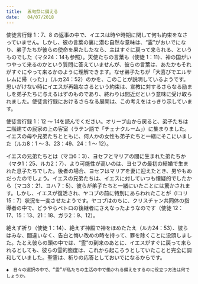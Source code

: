 ```yaml
---
title:  五旬祭に備える
date:   04/07/2018
---
```


使徒言行録 1：7、8 の返事の中で、イエスは時や時期に関して何も約束をなさっていません。しかし、彼の言葉の裏に潜む自然な意味は、“霊”がおいでになり、弟子たちが彼らの使命を果たしたなら、主はすぐに戻って来られる、というものでした（マタ24：14も参照）。天使たちの言葉も（使徒 1：11）、神の国がいつやって来るのかという質問に答えていませんが、彼らの言葉は、あたかもそれがすぐにやって来るかのように理解できます。なぜ弟子たちが「大喜びでエルサレムに帰（った）」（ルカ24：52）のかを、このことが説明しているようです。思いがけない時にイエスが再臨なさるという約束は、宣教に対するさらなる励ましを弟子たちに与えるはずのものであり、終わりは間近だという意味に受け取られました。使徒言行録におけるさらなる展開は、この考えをはっきり示しています。

使徒言行録 1：12 ～ 14を読んでください。オリーブ山から戻ると、弟子たちは二階建ての民家の上の客室（ラテン語で「チェナクルーム」）に集まりました。イエスの母や兄弟たちとともに、何人かの女性も弟子たちと一緒にそこにいました（ルカ8：1 ～ 3、23：49、24：1 ～ 12）。

イエスの兄弟たちとは（マコ6：3）、ヨセフとマリアの間に生まれた弟たちか（マタ1：25、ルカ2：7）、より可能性が高いのは、ヨセフの最初の結婚で生まれた息子たちでした。後者の場合、ヨセフはマリアを妻に迎えたとき、男やもめだったのでしょう。イエスの兄弟たちは、イエスに対していつも懐疑的でしたから（マコ3：21、ヨハ 7：5）、彼らが弟子たちと一緒にいたことには驚かされます。しかし、イエスが復活され、ヤコブの前に特別にあらわれたことが（Ⅰコリ15：7）状況を一変させたようです。ヤコブはのちに、クリスチャン共同体の指導者の中で、どうやらペトロの後継者にさえなったようなのです（使徒 12：17、15：13、21：18、ガラ2：9、12）。

絶えず祈り（使徒 1：14）、絶えず神殿で神をほめたたえ（ルカ24：53）、彼らはみな、間違いなく、告白と悔い改めの時を持って、罪を除くことに没頭しました。たとえ彼らの頭の中では、“霊”の到来のあとに、イエスがすぐに戻って来られるとしても、彼らの霊的態度は、これから起ころうとしていたことと完全に調和していました。聖霊は、祈りの応答としておいでになるからです。

`◆　日々の選択の中で、“霊”が私たちの生活の中で働かれる備えをするのに役立つ方法は何でしょうか。`
